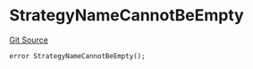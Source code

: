 # StrategyNameCannotBeEmpty
[Git Source](https://github.com/FloorDAO/floor-v2/blob/c8169a0594ad07a37d169672a50f4155c41be809/src/contracts/strategies/StrategyFactory.sol)


```solidity
error StrategyNameCannotBeEmpty();
```

